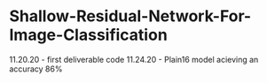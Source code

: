 # Shallow-Residual-Network-For-Image-Classification
11.20.20 - first deliverable code
11.24.20 - Plain16 model acieving an accuracy 86%
